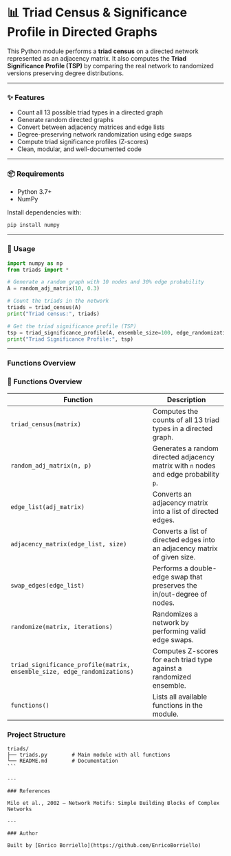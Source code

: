 # 📊 Triad Census & Significance Profile in Directed Graphs

This Python module performs a **triad census** on a directed network represented as an adjacency matrix. It also computes the **Triad Significance Profile (TSP)** by comparing the real network to randomized versions preserving degree distributions.

---

### ✨ Features

- Count all 13 possible triad types in a directed graph
- Generate random directed graphs
- Convert between adjacency matrices and edge lists
- Degree-preserving network randomization using edge swaps
- Compute triad significance profiles (Z-scores)
- Clean, modular, and well-documented code

---

### 📦 Requirements

- Python 3.7+
- NumPy

Install dependencies with:

```bash
pip install numpy
```

---

### 🚀 Usage

```python
import numpy as np
from triads import *

# Generate a random graph with 10 nodes and 30% edge probability
A = random_adj_matrix(10, 0.3)

# Count the triads in the network
triads = triad_census(A)
print("Triad census:", triads)

# Get the triad significance profile (TSP)
tsp = triad_significance_profile(A, ensemble_size=100, edge_randomizations=500)
print("Triad Significance Profile:", tsp)
```

---

### Functions Overview

### 🧠 Functions Overview

| Function | Description |
|---------|-------------|
| `triad_census(matrix)` | Computes the counts of all 13 triad types in a directed graph. |
| `random_adj_matrix(n, p)` | Generates a random directed adjacency matrix with `n` nodes and edge probability `p`. |
| `edge_list(adj_matrix)` | Converts an adjacency matrix into a list of directed edges. |
| `adjacency_matrix(edge_list, size)` | Converts a list of directed edges into an adjacency matrix of given size. |
| `swap_edges(edge_list)` | Performs a double-edge swap that preserves the in/out-degree of nodes. |
| `randomize(matrix, iterations)` | Randomizes a network by performing valid edge swaps. |
| `triad_significance_profile(matrix, ensemble_size, edge_randomizations)` | Computes Z-scores for each triad type against a randomized ensemble. |
| `functions()` | Lists all available functions in the module. |



### Project Structure

````
triads/
├── triads.py        # Main module with all functions
└── README.md        # Documentation
```

---

### References

Milo et al., 2002 – Network Motifs: Simple Building Blocks of Complex Networks

---

### Author

Built by [Enrico Borriello](https://github.com/EnricoBorriello)









